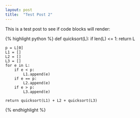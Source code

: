 ```yaml
---
layout: post
title:  "Test Post 2"
---
```

This is a test post to see if code blocks will render:

{% highlight python %}
def quicksort(L):
    if len(L) <= 1:
        return L

    p = L[0]
    L1 = []
    L2 = []
    L3 = []
    for e in L:
        if e < p:
            L1.append(e)
        if e == p:
            L2.append(e)
        if e > p:
            L3.append(e)

    return quicksort(L1) + L2 + quicksort(L3)

{% endhighlight %}



